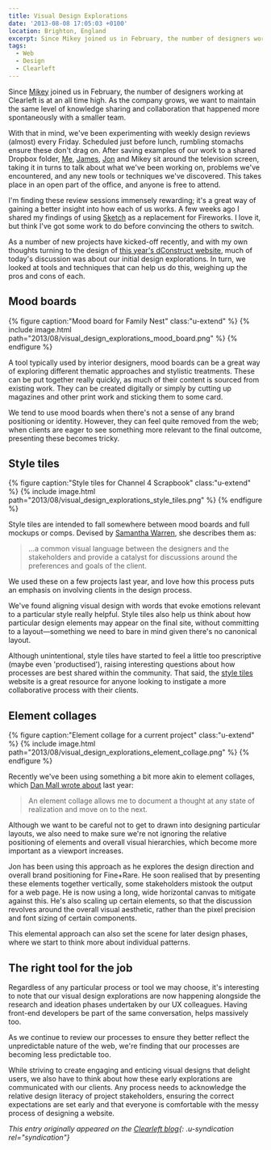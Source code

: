 ```yaml
---
title: Visual Design Explorations
date: '2013-08-08 17:05:03 +0100'
location: Brighton, England
excerpt: Since Mikey joined us in February, the number of designers working at Clearleft is at an all time high. As the company grows, we want to maintain the same level of knowledge sharing and collaboration that happened more spontaneously with a smaller team.
tags:
  - Web
  - Design
  - Clearleft
---
```

Since [Mikey][1] joined us in February, the number of designers working at Clearleft is at an all time high. As the company grows, we want to maintain the same level of knowledge sharing and collaboration that happened more spontaneously with a smaller team.

With that in mind, we've been experimenting with weekly design reviews (almost) every Friday. Scheduled just before lunch, rumbling stomachs ensure these don't drag on. After saving examples of our work to a shared Dropbox folder, [Me][2], [James][3], [Jon][4] and Mikey sit around the television screen, taking it in turns to talk about what we've been working on, problems we've encountered, and any new tools or techniques we've discovered. This takes place in an open part of the office, and anyone is free to attend.

I'm finding these review sessions immensely rewarding; it's a great way of gaining a better insight into how each of us works. A few weeks ago I shared my findings of using [Sketch][5] as a replacement for Fireworks. I love it, but think I've got some work to do before convincing the others to switch.

As a number of new projects have kicked-off recently, and with my own thoughts turning to the design of [this year's dConstruct website][6], much of today's discussion was about our initial design explorations. In turn, we looked at tools and techniques that can help us do this, weighing up the pros and cons of each.

## Mood boards
{% figure caption:"Mood board for Family Nest" class:"u-extend" %}
{% include image.html path="2013/08/visual_design_explorations_mood_board.png" %}
{% endfigure %}

A tool typically used by interior designers, mood boards can be a great way of exploring different thematic approaches and stylistic treatments. These can be put together really quickly, as much of their content is sourced from existing work. They can be created digitally or simply by cutting up magazines and other print work and sticking them to some card.

We tend to use mood boards when there's not a sense of any brand positioning or identity. However, they can feel quite removed from the web; when clients are eager to see something more relevant to the final outcome, presenting these becomes tricky.

## Style tiles
{% figure caption:"Style tiles for Channel 4 Scrapbook" class:"u-extend" %}
{% include image.html path="2013/08/visual_design_explorations_style_tiles.png" %}
{% endfigure %}

Style tiles are intended to fall somewhere between mood boards and full mockups or comps. Devised by [Samantha Warren][7], she describes them as:

> ...a common visual language between the designers and the stakeholders and provide a catalyst for discussions around the preferences and goals of the client.

We used these on a few projects last year, and love how this process puts an emphasis on involving clients in the design process.

We've found aligning visual design with words that evoke emotions relevant to a particular style really helpful. Style tiles also help us think about how particular design elements may appear on the final site, without committing to a layout—something we need to bare in mind given there's no canonical layout.

Although unintentional, style tiles have started to feel a little too prescriptive (maybe even 'productised'), raising interesting questions about how processes are best shared within the community. That said, the [style tiles][8] website is a great resource for anyone looking to instigate a more collaborative process with their clients.

## Element collages
{% figure caption:"Element collage for a current project" class:"u-extend" %}
{% include image.html path="2013/08/visual_design_explorations_element_collage.png" %}
{% endfigure %}

Recently we've been using something a bit more akin to element collages, which [Dan Mall wrote about][9] last year:

> An element collage allows me to document a thought at any state of realization and move on to the next.

Although we want to be careful not to get to drawn into designing particular layouts, we also need to make sure we're not ignoring the relative positioning of elements and overall visual hierarchies, which become more important as a viewport increases.

Jon has been using this approach as he explores the design direction and overall brand positioning for Fine+Rare. He soon realised that by presenting these elements together vertically, some stakeholders mistook the output for a web page. He is now using a long, wide horizontal canvas to mitigate against this. He's also scaling up certain elements, so that the discussion revolves around the overall visual aesthetic, rather than the pixel precision and font sizing of certain components.

This elemental approach can also set the scene for later design phases, where we start to think more about individual patterns.

## The right tool for the job
Regardless of any particular process or tool we may choose, it's interesting to note that our visual design explorations are now happening alongside the research and ideation phases undertaken by our UX colleagues. Having front-end developers be part of the same conversation, helps massively too.

As we continue to review our processes to ensure they better reflect the unpredictable nature of the web, we're finding that our processes are becoming less predictable too.

While striving to create engaging and enticing visual designs that delight users, we also have to think about how these early explorations are communicated with our clients. Any process needs to acknowledge the relative design literacy of project stakeholders, ensuring the correct expectations are set early and that everyone is comfortable with the messy process of designing a website.

_This entry originally appeared on the [Clearleft blog][10]{: .u-syndication rel="syndication"}_

[1]: http://www.mikeallan.me/
[2]: http://clearleft.com/is/paul-lloyd
[3]: http://clearleft.com/is/james-bates
[4]: http://clearleft.com/is/jon-aizlewood
[5]: http://www.bohemiancoding.com/sketch/
[6]: http://2013.dconstruct.org/
[7]: http://badassideas.com/
[8]: http://styletil.es/
[9]: http://danielmall.com/articles/rif-element-collages/
[10]: http://clearleft.com/thinks/visualdesignexplorations/
